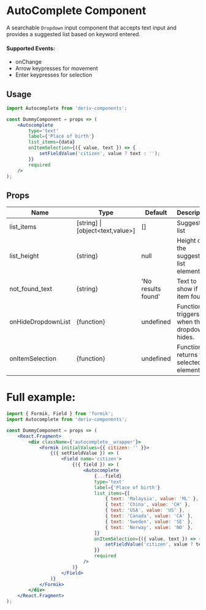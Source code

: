 # AutoComplete Component

A searchable `Dropdown` input component that accepts text input and provides a suggested list based on keyword entered.

#### Supported Events:

-   onChange
-   Arrow keypresses for movement
-   Enter keypresses for selection

## Usage

```jsx
import Autocomplete from 'deriv-components';

const DummyComponent = props => (
    <Autocomplete
        type='text'
        label={'Place of birth'}
        list_items={data}
        onItemSelection={({ value, text }) => {
            setFieldValue('citizen', value ? text : '');
        }}
        required
    />
);
```

## Props

| Name               | Type                             | Default            | Description                                |
| ------------------ | -------------------------------- | ------------------ | ------------------------------------------ |
| list_items         | [string] \| [object<text,value>] | []                 | Suggestion list                            |
| list_height        | {string}                         | null               | Height of the suggestion list element.     |
| not_found_text     | {string}                         | 'No results found' | Text to show if no item found              |
| onHideDropdownList | {function}                       | undefined          | Function triggers when the dropdown hides. |
| onItemSelection    | {function}                       | undefined          | Function returns the selected element.     |

# Full example:

```jsx
import { Formik, Field } from 'formik';
import Autocomplete from 'deriv-components';

const DummyComponent = props => (
    <React.Fragment>
        <div className={'autocomplete__wrapper'}>
            <Formik initialValues={{ citizen: '' }}>
                {({ setFieldValue }) => (
                    <Field name='citizen'>
                        {({ field }) => (
                            <Autocomplete
                                {...field}
                                type='text'
                                label={'Place of birth'}
                                list_items={[
                                    { text: 'Malaysia', value: 'ML' },
                                    { text: 'China', value: 'CH' },
                                    { text: 'USA', value: 'US' },
                                    { text: 'Canada', value: 'CA' },
                                    { text: 'Sweden', value: 'SE' },
                                    { text: 'Norway', value: 'NO' },
                                ]}
                                onItemSelection={({ value, text }) => {
                                    setFieldValue('citizen', value ? text : '');
                                }}
                                required
                            />
                        )}
                    </Field>
                )}
            </Formik>
        </div>
    </React.Fragment>
);
```
